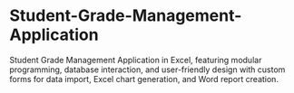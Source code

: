 # Student-Grade-Management-Application
Student Grade Management Application in Excel, featuring modular programming, database interaction, and user-friendly design with custom forms for data import, Excel chart generation, and Word report creation.
